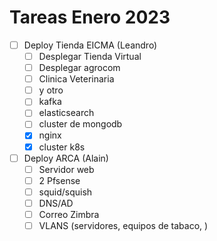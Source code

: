 Tareas Enero 2023
=================

- [ ] Deploy Tienda EICMA (Leandro)
    - [ ] Desplegar Tienda Virtual
    - [ ] Desplegar agrocom
    - [ ] Clinica Veterinaria
    - [ ] y otro
    - [ ] kafka
    - [ ] elasticsearch
    - [ ] cluster de mongodb
    - [x] nginx
    - [x] cluster k8s
- [ ] Deploy ARCA (Alain)
    - [ ] Servidor web
    - [ ] 2 Pfsense 
    - [ ] squid/squish
    - [ ] DNS/AD
    - [ ] Correo Zimbra
    - [ ] VLANS (servidores, equipos de tabaco, )